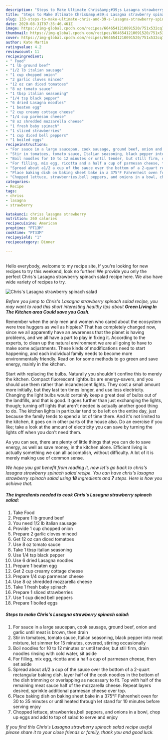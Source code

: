 ```yaml
---
description: "Steps to Make Ultimate Chris&amp;#39;s Lasagna strawberry spinach salad"
title: "Steps to Make Ultimate Chris&amp;#39;s Lasagna strawberry spinach salad"
slug: 133-steps-to-make-ultimate-chris-and-39-s-lasagna-strawberry-spinach-salad
date: 2020-08-31T07:35:46.461Z
image: https://img-global.cpcdn.com/recipes/6646541210091520/751x532cq70/chriss-lasagna-strawberry-spinach-salad-recipe-main-photo.jpg
thumbnail: https://img-global.cpcdn.com/recipes/6646541210091520/751x532cq70/chriss-lasagna-strawberry-spinach-salad-recipe-main-photo.jpg
cover: https://img-global.cpcdn.com/recipes/6646541210091520/751x532cq70/chriss-lasagna-strawberry-spinach-salad-recipe-main-photo.jpg
author: Kate Martin
ratingvalue: 4.2
reviewcount: 11
recipeingredient:
- " Food"
- "1 lb ground beef"
- "1/2 lb italian sausage"
- "1 cup chopped onion"
- "2 garlic cloves minced"
- "12 oz can diced tomatoes"
- "8 oz tomato sauce"
- "1 tbsp italian seasoning"
- "1/4 tsp black pepper"
- "6 dried Lasagna noodles"
- "1 beaten egg"
- "2 cup creamy cottage cheese"
- "1/4 cup parmesan cheese"
- "8 oz shredded mozzarella cheese"
- "1 fresh baby spinach"
- "1 sliced strawberries"
- "1 cup diced bell peppers"
- "1 boiled eggs"
recipeinstructions:
- "For sauce in a large saucepan, cook sausage, ground beef, onion and garlic until meat is brown, then drain"
- "Stir in tomatoes, tomato sauce, Italian seasoning, black pepper into meat mixture, let simmer for 15 minutes, covered, stirring occasionally"
- "Boil noodles for 10 to 12 minutes or until tender, but still firm, drain noodles rinsing with cold water, sit aside"
- "For filling, mix egg, ricotta and a half a cup of parmesan cheese, then set aside"
- "Spread about a1/2 a cup of the sauce over the bottom of a 2-quart rectangular baking dish. layer half of the cook noodles in the bottom of the dish trimming or overlapping as necessary to fit. Top with half of the remaining meat sauce half of the mozzarella cheese. Repeat layers desired, sprinkle additional parmesan cheese over top."
- "Place baking dish on baking sheet bake in a 375°F Fahrenheit oven for 30 to 35 minutes or until heated through let stand for 10 minutes before serving enjoy"
- "Chopped lettuce, strawberries,bell peppers, and onions in a bowl, chop up eggs and add to top of salad to serve and enjoy"
categories:
- Recipe
tags:
- chriss
- lasagna
- strawberry

katakunci: chriss lasagna strawberry 
nutrition: 260 calories
recipecuisine: American
preptime: "PT13M"
cooktime: "PT33M"
recipeyield: "1"
recipecategory: Dinner

---
```

<br>
Hello everybody, welcome to my recipe site, If you're looking for new recipes to try this weekend, look no further! We provide you only the perfect Chris&#39;s Lasagna strawberry spinach salad recipe here. We also have wide variety of recipes to try.
<br>


![Chris&#39;s Lasagna strawberry spinach salad](https://img-global.cpcdn.com/recipes/6646541210091520/751x532cq70/chriss-lasagna-strawberry-spinach-salad-recipe-main-photo.jpg)

<i>Before you jump to Chris&#39;s Lasagna strawberry spinach salad recipe, you may want to read this short interesting healthy tips about 
<strong>Green Living In The Kitchen area Could save you Cash</strong>.</i>
</br>

Remember when the only men and women who cared about the ecosystem were tree huggers as well as hippies? That has completely changed now, since we all apparently have an awareness that the planet is having problems, and we all have a part to play in fixing it. According to the experts, to clean up the natural environment we are all going to have to make some adjustments. These kinds of modifications need to start happening, and each individual family needs to become more environmentally friendly. Read on for some methods to go green and save energy, mainly in the kitchen.

Start with replacing the bulbs. Naturally you shouldn't confine this to merely the kitchen. Compact fluorescent lightbulbs are energy-savers, and you should use them rather than incandescent lights. They cost a small amount more initially, but they last ten times longer, and use less electricity. Changing the light bulbs would certainly keep a great deal of bulbs out of the landfills, and that is good. It goes further than just exchanging the lights, though; turning off lights that aren't needed is actually another good thing to do. The kitchen lights in particular tend to be left on the entire day, just because the family tends to spend a lot of time there. And it's not limited to the kitchen, it goes on in other parts of the house also. Do an exercise if you like; take a look at the amount of electricity you can save by turning the lights off when you don't need them.

As you can see, there are plenty of little things that you can do to save energy, as well as save money, in the kitchen alone. Efficient living is actually something we can all accomplish, without difficulty. A lot of it is merely making use of common sense.


<i>We hope you got benefit from reading it, now let's go back to chris&#39;s lasagna strawberry spinach salad recipe. You can have chris&#39;s lasagna strawberry spinach salad using <strong>18</strong> ingredients and <strong>7</strong> steps. Here is how you achieve that.
</i>

##### The ingredients needed to cook Chris&#39;s Lasagna strawberry spinach salad:

1. Take  Food
1. Prepare 1 lb ground beef
1. You need 1/2 lb italian sausage
1. Provide 1 cup chopped onion
1. Prepare 2 garlic cloves minced
1. Get 12 oz can diced tomatoes
1. Use 8 oz tomato sauce
1. Take 1 tbsp italian seasoning
1. Use 1/4 tsp black pepper
1. Use 6 dried Lasagna noodles
1. Prepare 1 beaten egg
1. Get 2 cup creamy cottage cheese
1. Prepare 1/4 cup parmesan cheese
1. Use 8 oz shredded mozzarella cheese
1. Take 1 fresh baby spinach
1. Prepare 1 sliced strawberries
1. Use 1 cup diced bell peppers
1. Prepare 1 boiled eggs


##### Steps to make Chris&#39;s Lasagna strawberry spinach salad:

1. For sauce in a large saucepan, cook sausage, ground beef, onion and garlic until meat is brown, then drain
1. Stir in tomatoes, tomato sauce, Italian seasoning, black pepper into meat mixture, let simmer for 15 minutes, covered, stirring occasionally
1. Boil noodles for 10 to 12 minutes or until tender, but still firm, drain noodles rinsing with cold water, sit aside
1. For filling, mix egg, ricotta and a half a cup of parmesan cheese, then set aside
1. Spread about a1/2 a cup of the sauce over the bottom of a 2-quart rectangular baking dish. layer half of the cook noodles in the bottom of the dish trimming or overlapping as necessary to fit. Top with half of the remaining meat sauce half of the mozzarella cheese. Repeat layers desired, sprinkle additional parmesan cheese over top.
1. Place baking dish on baking sheet bake in a 375°F Fahrenheit oven for 30 to 35 minutes or until heated through let stand for 10 minutes before serving enjoy
1. Chopped lettuce, strawberries,bell peppers, and onions in a bowl, chop up eggs and add to top of salad to serve and enjoy


<i>If you find this Chris&#39;s Lasagna strawberry spinach salad recipe useful please share it to your close friends or family, thank you and good luck.</i>
